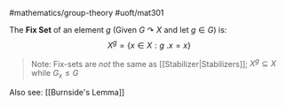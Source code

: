 #mathematics/group-theory #uoft/mat301 


The **Fix Set** of an element $g$ (Given $G\curvearrowright X$ and let $g\in G$) is:
$$X^{g}=\{x\in X: g\ .x=x\}$$

> Note:
> 	Fix-sets are *not* the same as [[Stabilizer|Stabilizers]]; $X^{g}\subseteq X$ while $G_{x}\leq G$

Also see:
	[[Burnside's Lemma]]